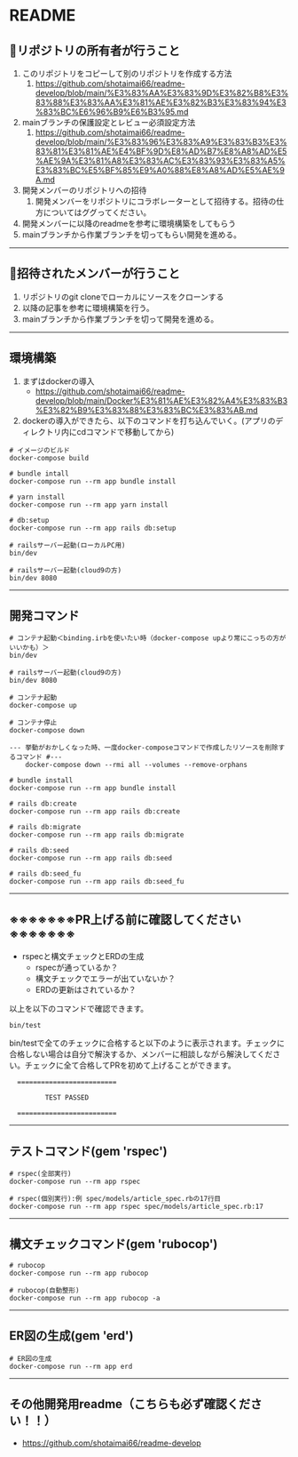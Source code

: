 # README #
## 🌟リポジトリの所有者が行うこと
1. このリポジトリをコピーして別のリポジトリを作成する方法
   1.  https://github.com/shotaimai66/readme-develop/blob/main/%E3%83%AA%E3%83%9D%E3%82%B8%E3%83%88%E3%83%AA%E3%81%AE%E3%82%B3%E3%83%94%E3%83%BC%E6%96%B9%E6%B3%95.md
2. mainブランチの保護設定とレビュー必須設定方法
   1. https://github.com/shotaimai66/readme-develop/blob/main/%E3%83%96%E3%83%A9%E3%83%B3%E3%83%81%E3%81%AE%E4%BF%9D%E8%AD%B7%E8%A8%AD%E5%AE%9A%E3%81%A8%E3%83%AC%E3%83%93%E3%83%A5%E3%83%BC%E5%BF%85%E9%A0%88%E8%A8%AD%E5%AE%9A.md
3. 開発メンバーのリポジトリへの招待
   1. 開発メンバーをリポジトリにコラボレーターとして招待する。招待の仕方についてはググってください。
4. 開発メンバーに以降のreadmeを参考に環境構築をしてもらう
5. mainブランチから作業ブランチを切ってもらい開発を進める。

---

## 🌟招待されたメンバーが行うこと
1. リポジトリのgit cloneでローカルにソースをクローンする
2. 以降の記事を参考に環境構築を行う。
3. mainブランチから作業ブランチを切って開発を進める。

---

## 環境構築
1. まずはdockerの導入
    - https://github.com/shotaimai66/readme-develop/blob/main/Docker%E3%81%AE%E3%82%A4%E3%83%B3%E3%82%B9%E3%83%88%E3%83%BC%E3%83%AB.md
2. dockerの導入ができたら、以下のコマンドを打ち込んでいく。(アプリのディレクトリ内にcdコマンドで移動してから)

```
# イメージのビルド
docker-compose build

# bundle intall
docker-compose run --rm app bundle install

# yarn install
docker-compose run --rm app yarn install

# db:setup
docker-compose run --rm app rails db:setup

# railsサーバー起動(ローカルPC用)
bin/dev

# railsサーバー起動(cloud9の方)
bin/dev 8080
```

---

## 開発コマンド
```
# コンテナ起動＜binding.irbを使いたい時（docker-compose upより常にこっちの方がいいかも）＞
bin/dev

# railsサーバー起動(cloud9の方)
bin/dev 8080

# コンテナ起動
docker-compose up

# コンテナ停止
docker-compose down

--- 挙動がおかしくなった時、一度docker-composeコマンドで作成したリソースを削除するコマンド #---
    docker-compose down --rmi all --volumes --remove-orphans

# bundle install
docker-compose run --rm app bundle install

# rails db:create
docker-compose run --rm app rails db:create

# rails db:migrate
docker-compose run --rm app rails db:migrate

# rails db:seed
docker-compose run --rm app rails db:seed

# rails db:seed_fu
docker-compose run --rm app rails db:seed_fu
```

---

## ※※※※※※※PR上げる前に確認してください※※※※※※※
- rspecと構文チェックとERDの生成
  - rspecが通っているか？
  - 構文チェックでエラーが出ていないか？
  - ERDの更新はされているか？

以上を以下のコマンドで確認できます。

```
bin/test
```
bin/testで全てのチェックに合格すると以下のように表示されます。チェックに合格しない場合は自分で解決するか、メンバーに相談しながら解決してください。チェックに全て合格してPRを初めて上げることができます。
```
  =========================

         TEST PASSED

  =========================
```

---

## テストコマンド(gem 'rspec')
```
# rspec(全部実行)
docker-compose run --rm app rspec

# rspec(個別実行):例 spec/models/article_spec.rbの17行目
docker-compose run --rm app rspec spec/models/article_spec.rb:17
```

---

## 構文チェックコマンド(gem 'rubocop')
```
# rubocop
docker-compose run --rm app rubocop

# rubocop(自動整形)
docker-compose run --rm app rubocop -a
```

---

## ER図の生成(gem 'erd')
```
# ER図の生成
docker-compose run --rm app erd
```

---

## その他開発用readme（こちらも必ず確認ください！！）
- https://github.com/shotaimai66/readme-develop
